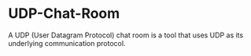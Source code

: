 # UDP-Chat-Room
A UDP (User Datagram Protocol) chat room is a tool that uses UDP as its underlying communication protocol.
